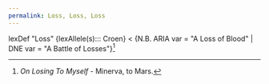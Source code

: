 ```yaml
---
permalink: Loss, Loss, Loss
---
```

lexDef "Loss" {lexAllele(s)::: Croen} < {N.B. ARIA var = "A Loss of Blood" | DNE var = "A Battle of Losses"}[^ma]

[^ma]: *On Losing To Myself* - Minerva, to Mars.